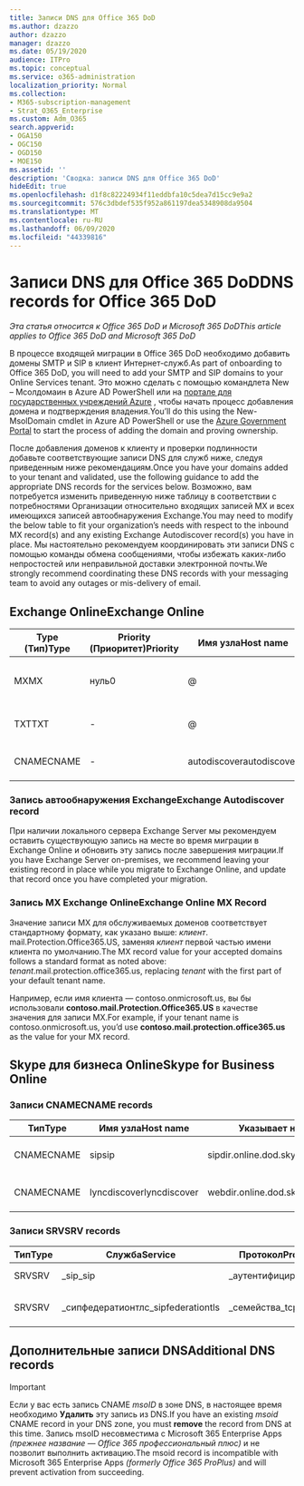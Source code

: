 ```yaml
---
title: Записи DNS для Office 365 DoD
ms.author: dzazzo
author: dzazzo
manager: dzazzo
ms.date: 05/19/2020
audience: ITPro
ms.topic: conceptual
ms.service: o365-administration
localization_priority: Normal
ms.collection:
- M365-subscription-management
- Strat_O365_Enterprise
ms.custom: Adm_O365
search.appverid:
- OGA150
- OGC150
- OGD150
- MOE150
ms.assetid: ''
description: 'Сводка: записи DNS для Office 365 DoD'
hideEdit: true
ms.openlocfilehash: d1f8c82224934f11eddbfa10c5dea7d15cc9e9a2
ms.sourcegitcommit: 576c3dbdef535f952a861197dea5348908da9504
ms.translationtype: MT
ms.contentlocale: ru-RU
ms.lasthandoff: 06/09/2020
ms.locfileid: "44339816"
---
```

# <a name="dns-records-for-office-365-dod"></a><span data-ttu-id="a207f-103">Записи DNS для Office 365 DoD</span><span class="sxs-lookup"><span data-stu-id="a207f-103">DNS records for Office 365 DoD</span></span>

<span data-ttu-id="a207f-104">*Эта статья относится к Office 365 DoD и Microsoft 365 DoD*</span><span class="sxs-lookup"><span data-stu-id="a207f-104">*This article applies to Office 365 DoD and Microsoft 365 DoD*</span></span>

<span data-ttu-id="a207f-105">В процессе входящей миграции в Office 365 DoD необходимо добавить домены SMTP и SIP в клиент Интернет-служб.</span><span class="sxs-lookup"><span data-stu-id="a207f-105">As part of onboarding to Office 365 DoD, you will need to add your SMTP and SIP domains to your Online Services tenant.</span></span>  <span data-ttu-id="a207f-106">Это можно сделать с помощью командлета New – Мсолдомаин в Azure AD PowerShell или на [портале для государственных учреждений Azure](https://portal.azure.us) , чтобы начать процесс добавления домена и подтверждения владения.</span><span class="sxs-lookup"><span data-stu-id="a207f-106">You’ll do this using the New-MsolDomain cmdlet in Azure AD PowerShell or use the [Azure Government Portal](https://portal.azure.us) to start the process of adding the domain and proving ownership.</span></span>

<span data-ttu-id="a207f-107">После добавления доменов к клиенту и проверки подлинности добавьте соответствующие записи DNS для служб ниже, следуя приведенным ниже рекомендациям.</span><span class="sxs-lookup"><span data-stu-id="a207f-107">Once you have your domains added to your tenant and validated, use the following guidance to add the appropriate DNS records for the services below.</span></span>  <span data-ttu-id="a207f-108">Возможно, вам потребуется изменить приведенную ниже таблицу в соответствии с потребностями Организации относительно входящих записей MX и всех имеющихся записей автообнаружения Exchange.</span><span class="sxs-lookup"><span data-stu-id="a207f-108">You may need to modify the below table to fit your organization’s needs with respect to the inbound MX record(s) and any existing Exchange Autodiscover record(s) you have in place.</span></span>  <span data-ttu-id="a207f-109">Мы настоятельно рекомендуем координировать эти записи DNS с помощью команды обмена сообщениями, чтобы избежать каких-либо непростостей или неправильной доставки электронной почты.</span><span class="sxs-lookup"><span data-stu-id="a207f-109">We strongly recommend coordinating these DNS records with your messaging team to avoid any outages or mis-delivery of email.</span></span>

## <a name="exchange-online"></a><span data-ttu-id="a207f-110">Exchange Online</span><span class="sxs-lookup"><span data-stu-id="a207f-110">Exchange Online</span></span>

| <span data-ttu-id="a207f-111">Type (Тип)</span><span class="sxs-lookup"><span data-stu-id="a207f-111">Type</span></span> | <span data-ttu-id="a207f-112">Priority (Приоритет)</span><span class="sxs-lookup"><span data-stu-id="a207f-112">Priority</span></span> | <span data-ttu-id="a207f-113">Имя узла</span><span class="sxs-lookup"><span data-stu-id="a207f-113">Host name</span></span> | <span data-ttu-id="a207f-114">Указывает на адрес или значение</span><span class="sxs-lookup"><span data-stu-id="a207f-114">Points to address or value</span></span> | <span data-ttu-id="a207f-115">TTL</span><span class="sxs-lookup"><span data-stu-id="a207f-115">TTL</span></span> |
| --- | --- | --- | --- | --- |
| <span data-ttu-id="a207f-116">MX</span><span class="sxs-lookup"><span data-stu-id="a207f-116">MX</span></span> | <span data-ttu-id="a207f-117">нуль</span><span class="sxs-lookup"><span data-stu-id="a207f-117">0</span></span> | @ | <span data-ttu-id="a207f-118">*клиент*. mail.Protection.Office365.US (Дополнительные сведения см. ниже)</span><span class="sxs-lookup"><span data-stu-id="a207f-118">*tenant*.mail.protection.office365.us (see below for additional details)</span></span> | <span data-ttu-id="a207f-119">1 Hour</span><span class="sxs-lookup"><span data-stu-id="a207f-119">1 Hour</span></span> |
| <span data-ttu-id="a207f-120">TXT</span><span class="sxs-lookup"><span data-stu-id="a207f-120">TXT</span></span> | - | @ | <span data-ttu-id="a207f-121">v = spf1 включение:SPF. Protection. Office365. US — ALL</span><span class="sxs-lookup"><span data-stu-id="a207f-121">v=spf1 include:spf.protection.office365.us -all</span></span> | <span data-ttu-id="a207f-122">1 Hour</span><span class="sxs-lookup"><span data-stu-id="a207f-122">1 Hour</span></span> |
| <span data-ttu-id="a207f-123">CNAME</span><span class="sxs-lookup"><span data-stu-id="a207f-123">CNAME</span></span> | - | <span data-ttu-id="a207f-124">autodiscover</span><span class="sxs-lookup"><span data-stu-id="a207f-124">autodiscover</span></span> | <span data-ttu-id="a207f-125">autodiscover-dod.office365.us</span><span class="sxs-lookup"><span data-stu-id="a207f-125">autodiscover-dod.office365.us</span></span> | <span data-ttu-id="a207f-126">1 Hour</span><span class="sxs-lookup"><span data-stu-id="a207f-126">1 Hour</span></span> |

### <a name="exchange-autodiscover-record"></a><span data-ttu-id="a207f-127">Запись автообнаружения Exchange</span><span class="sxs-lookup"><span data-stu-id="a207f-127">Exchange Autodiscover record</span></span>

<span data-ttu-id="a207f-128">При наличии локального сервера Exchange Server мы рекомендуем оставить существующую запись на месте во время миграции в Exchange Online и обновить эту запись после завершения миграции.</span><span class="sxs-lookup"><span data-stu-id="a207f-128">If you have Exchange Server on-premises, we recommend leaving your existing record in place while you migrate to Exchange Online, and update that record once you have completed your migration.</span></span>

### <a name="exchange-online-mx-record"></a><span data-ttu-id="a207f-129">Запись MX Exchange Online</span><span class="sxs-lookup"><span data-stu-id="a207f-129">Exchange Online MX Record</span></span>

<span data-ttu-id="a207f-130">Значение записи MX для обслуживаемых доменов соответствует стандартному формату, как указано выше: *клиент*. mail.Protection.Office365.US, заменяя *клиент* первой частью имени клиента по умолчанию.</span><span class="sxs-lookup"><span data-stu-id="a207f-130">The MX record value for your accepted domains follows a standard format as noted above: *tenant*.mail.protection.office365.us, replacing *tenant* with the first part of your default tenant name.</span></span>

<span data-ttu-id="a207f-131">Например, если имя клиента — contoso.onmicrosoft.us, вы бы использовали **contoso.mail.Protection.Office365.US** в качестве значения для записи MX.</span><span class="sxs-lookup"><span data-stu-id="a207f-131">For example, if your tenant name is contoso.onmicrosoft.us, you’d use **contoso.mail.protection.office365.us** as the value for your MX record.</span></span>

## <a name="skype-for-business-online"></a><span data-ttu-id="a207f-132">Skype для бизнеса Online</span><span class="sxs-lookup"><span data-stu-id="a207f-132">Skype for Business Online</span></span>

### <a name="cname-records"></a><span data-ttu-id="a207f-133">Записи CNAME</span><span class="sxs-lookup"><span data-stu-id="a207f-133">CNAME records</span></span>

| <span data-ttu-id="a207f-134">Тип</span><span class="sxs-lookup"><span data-stu-id="a207f-134">Type</span></span> | <span data-ttu-id="a207f-135">Имя узла</span><span class="sxs-lookup"><span data-stu-id="a207f-135">Host name</span></span> | <span data-ttu-id="a207f-136">Указывает на адрес или значение</span><span class="sxs-lookup"><span data-stu-id="a207f-136">Points to address or value</span></span> | <span data-ttu-id="a207f-137">TTL</span><span class="sxs-lookup"><span data-stu-id="a207f-137">TTL</span></span> |
| --- | --- | --- | --- |
| <span data-ttu-id="a207f-138">CNAME</span><span class="sxs-lookup"><span data-stu-id="a207f-138">CNAME</span></span> | <span data-ttu-id="a207f-139">sip</span><span class="sxs-lookup"><span data-stu-id="a207f-139">sip</span></span> | <span data-ttu-id="a207f-140">sipdir.online.dod.skypeforbusiness.us</span><span class="sxs-lookup"><span data-stu-id="a207f-140">sipdir.online.dod.skypeforbusiness.us</span></span> | <span data-ttu-id="a207f-141">1 Hour</span><span class="sxs-lookup"><span data-stu-id="a207f-141">1 Hour</span></span> |
| <span data-ttu-id="a207f-142">CNAME</span><span class="sxs-lookup"><span data-stu-id="a207f-142">CNAME</span></span> | <span data-ttu-id="a207f-143">lyncdiscover</span><span class="sxs-lookup"><span data-stu-id="a207f-143">lyncdiscover</span></span> | <span data-ttu-id="a207f-144">webdir.online.dod.skypeforbusiness.us</span><span class="sxs-lookup"><span data-stu-id="a207f-144">webdir.online.dod.skypeforbusiness.us</span></span> | <span data-ttu-id="a207f-145">1 Hour</span><span class="sxs-lookup"><span data-stu-id="a207f-145">1 Hour</span></span> | 

### <a name="srv-records"></a><span data-ttu-id="a207f-146">Записи SRV</span><span class="sxs-lookup"><span data-stu-id="a207f-146">SRV records</span></span>

| <span data-ttu-id="a207f-147">Тип</span><span class="sxs-lookup"><span data-stu-id="a207f-147">Type</span></span> | <span data-ttu-id="a207f-148">Служба</span><span class="sxs-lookup"><span data-stu-id="a207f-148">Service</span></span> | <span data-ttu-id="a207f-149">Протокол</span><span class="sxs-lookup"><span data-stu-id="a207f-149">Protocol</span></span> | <span data-ttu-id="a207f-150">Порт</span><span class="sxs-lookup"><span data-stu-id="a207f-150">Port</span></span> | <span data-ttu-id="a207f-151">Насыщенность</span><span class="sxs-lookup"><span data-stu-id="a207f-151">Weight</span></span> | <span data-ttu-id="a207f-152">Priority</span><span class="sxs-lookup"><span data-stu-id="a207f-152">Priority</span></span> | <span data-ttu-id="a207f-153">Имя</span><span class="sxs-lookup"><span data-stu-id="a207f-153">Name</span></span> | <span data-ttu-id="a207f-154">Target</span><span class="sxs-lookup"><span data-stu-id="a207f-154">Target</span></span> | <span data-ttu-id="a207f-155">TTL</span><span class="sxs-lookup"><span data-stu-id="a207f-155">TTL</span></span> |
| --- | --- | --- | --- | --- | --- | --- | --- | --- |
| <span data-ttu-id="a207f-156">SRV</span><span class="sxs-lookup"><span data-stu-id="a207f-156">SRV</span></span> | <span data-ttu-id="a207f-157">\_sip</span><span class="sxs-lookup"><span data-stu-id="a207f-157">\_sip</span></span> | <span data-ttu-id="a207f-158">\_аутентифицирован</span><span class="sxs-lookup"><span data-stu-id="a207f-158">\_tls</span></span> | <span data-ttu-id="a207f-159">443</span><span class="sxs-lookup"><span data-stu-id="a207f-159">443</span></span> | <span data-ttu-id="a207f-160">1 </span><span class="sxs-lookup"><span data-stu-id="a207f-160">1</span></span> | <span data-ttu-id="a207f-161">100</span><span class="sxs-lookup"><span data-stu-id="a207f-161">100</span></span> | @ | <span data-ttu-id="a207f-162">sipdir.online.dod.skypeforbusiness.us</span><span class="sxs-lookup"><span data-stu-id="a207f-162">sipdir.online.dod.skypeforbusiness.us</span></span> | <span data-ttu-id="a207f-163">1 час</span><span class="sxs-lookup"><span data-stu-id="a207f-163">1 Hour</span></span> |
| <span data-ttu-id="a207f-164">SRV</span><span class="sxs-lookup"><span data-stu-id="a207f-164">SRV</span></span> | <span data-ttu-id="a207f-165">\_сипфедератионтлс</span><span class="sxs-lookup"><span data-stu-id="a207f-165">\_sipfederationtls</span></span> | <span data-ttu-id="a207f-166">\_семейства</span><span class="sxs-lookup"><span data-stu-id="a207f-166">\_tcp</span></span> | <span data-ttu-id="a207f-167">5061</span><span class="sxs-lookup"><span data-stu-id="a207f-167">5061</span></span> | <span data-ttu-id="a207f-168">1 </span><span class="sxs-lookup"><span data-stu-id="a207f-168">1</span></span> | <span data-ttu-id="a207f-169">100</span><span class="sxs-lookup"><span data-stu-id="a207f-169">100</span></span> | @ | <span data-ttu-id="a207f-170">sipfed.online.dod.skypeforbusiness.us</span><span class="sxs-lookup"><span data-stu-id="a207f-170">sipfed.online.dod.skypeforbusiness.us</span></span> | <span data-ttu-id="a207f-171">1 Hour</span><span class="sxs-lookup"><span data-stu-id="a207f-171">1 Hour</span></span> |

## <a name="additional-dns-records"></a><span data-ttu-id="a207f-172">Дополнительные записи DNS</span><span class="sxs-lookup"><span data-stu-id="a207f-172">Additional DNS records</span></span>

> [!IMPORTANT]
> <span data-ttu-id="a207f-173">Если у вас есть запись CNAME *msoID* в зоне DNS, в настоящее время необходимо **Удалить** эту запись из DNS.</span><span class="sxs-lookup"><span data-stu-id="a207f-173">If you have an existing *msoid* CNAME record in your DNS zone, you must **remove** the record from DNS at this time.</span></span>  <span data-ttu-id="a207f-174">Запись msoID несовместима с Microsoft 365 Enterprise Apps *(прежнее название — Office 365 профессиональный плюс)* и не позволит выполнить активацию.</span><span class="sxs-lookup"><span data-stu-id="a207f-174">The msoid record is incompatible with Microsoft 365 Enterprise Apps *(formerly Office 365 ProPlus)* and will prevent activation from succeeding.</span></span>
